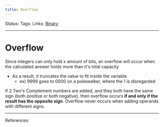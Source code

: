 ```yaml
---
title: Overflow
---
```

Status:
Tags:
Links: [Binary](out/binary.md)
___
# Overflow
Since integers can only hold x amount of bits, an overflow will occur when the calculated answer holds more than it's total capacity
- As a result, it truncates the value to fit inside the variable
	- ex) 9999 goes to 0000 on a pokewalker, where the 1 is disregarded

If 2 Two's Complement numbers are added, and they both have the same sign (both positive or both negative), then overflow occurs **if and only if the result has the opposite sign**. Overflow never occurs when adding operands with different signs.

___
References: